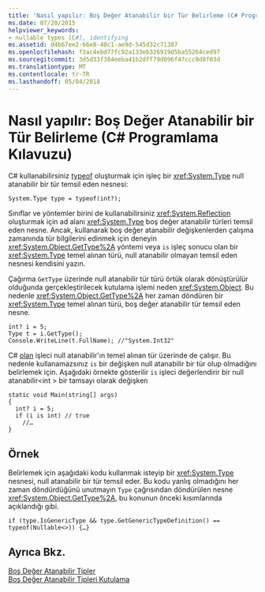 ```yaml
---
title: 'Nasıl yapılır: Boş Değer Atanabilir bir Tür Belirleme (C# Programlama Kılavuzu)'
ms.date: 07/20/2015
helpviewer_keywords:
- nullable types [C#], identifying
ms.assetid: d4b67ee2-66e8-40c1-ae9d-545d32c71387
ms.openlocfilehash: f3ac4ebd77fc92a133eb326919d5ba55264ced97
ms.sourcegitcommit: 3d5d33f384eeba41b2dff79d096f47ccc8d8f03d
ms.translationtype: MT
ms.contentlocale: tr-TR
ms.lasthandoff: 05/04/2018
---
```

# <a name="how-to-identify-a-nullable-type-c-programming-guide"></a>Nasıl yapılır: Boş Değer Atanabilir bir Tür Belirleme (C# Programlama Kılavuzu)
C# kullanabilirsiniz [typeof](../../../csharp/language-reference/keywords/typeof.md) oluşturmak için işleç bir <xref:System.Type> null atanabilir bir tür temsil eden nesnesi:  
  
```  
System.Type type = typeof(int?);  
```  
  
 Sınıflar ve yöntemler birini de kullanabilirsiniz <xref:System.Reflection> oluşturmak için ad alanı <xref:System.Type> boş değer atanabilir türleri temsil eden nesne. Ancak, kullanarak boş değer atanabilir değişkenlerden çalışma zamanında tür bilgilerini edinmek için deneyin <xref:System.Object.GetType%2A> yöntemi veya `is` işleç sonucu olan bir <xref:System.Type> temel alınan türü, null atanabilir olmayan temsil eden nesnesi kendisini yazın.  
  
 Çağırma `GetType` üzerinde null atanabilir tür türü örtük olarak dönüştürülür olduğunda gerçekleştirilecek kutulama işlemi neden <xref:System.Object>. Bu nedenle <xref:System.Object.GetType%2A> her zaman döndüren bir <xref:System.Type> temel alınan türü, boş değer atanabilir tür temsil eden nesne.  
  
```  
int? i = 5;  
Type t = i.GetType();  
Console.WriteLine(t.FullName); //"System.Int32"  
```  
  
 C# [olan](../../../csharp/language-reference/keywords/is.md) işleci null atanabilir'ın temel alınan tür üzerinde de çalışır. Bu nedenle kullanamazsınız `is` bir değişken null atanabilir bir tür olup olmadığını belirlemek için. Aşağıdaki örnekte gösterilir `is` işleci değerlendirir bir null atanabilir\<int > bir tamsayı olarak değişken  
  
```  
static void Main(string[] args)  
{  
  int? i = 5;  
  if (i is int) // true  
    //…  
}  
```  
  
## <a name="example"></a>Örnek  
 Belirlemek için aşağıdaki kodu kullanmak isteyip bir <xref:System.Type> nesnesi, null atanabilir bir tür temsil eder. Bu kodu yanlış olmadığını her zaman döndürdüğünü unutmayın `Type` çağrısından döndürülen nesne <xref:System.Object.GetType%2A>, bu konunun önceki kısımlarında açıklandığı gibi.  
  
```  
if (type.IsGenericType && type.GetGenericTypeDefinition() == typeof(Nullable<>)) {…}  
```  
  
## <a name="see-also"></a>Ayrıca Bkz.  
 [Boş Değer Atanabilir Tipler](../../../csharp/programming-guide/nullable-types/index.md)  
 [Boş Değer Atanabilir Tipleri Kutulama](../../../csharp/programming-guide/nullable-types/boxing-nullable-types.md)

